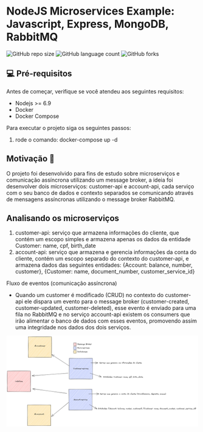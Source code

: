 # NodeJS Microservices Example: Javascript, Express, MongoDB, RabbitMQ

![GitHub repo size](https://img.shields.io/github/repo-size/willianmarquess/nodejs-microservice-example?style=for-the-badge)
![GitHub language count](https://img.shields.io/github/languages/count/willianmarquess/nodejs-microservice-example?style=for-the-badge)
![GitHub forks](https://img.shields.io/github/forks/willianmarquess/nodejs-microservice-example?style=for-the-badge)

## 💻 Pré-requisitos

Antes de começar, verifique se você atendeu aos seguintes requisitos:
* Nodejs >= 6.9
* Docker
* Docker Compose


Para executar o projeto siga os seguintes passos:
1. rode o comando: docker-compose up -d

## Motivação 	:thought_balloon:

O projeto foi desenvolvido para fins de estudo sobre microserviços e comunicação assíncrona utilizando um message broker, a ideia foi desenvolver dois microserviços: customer-api e account-api,
cada serviço com o seu banco de dados e contexto separados se comunicando através de mensagens assíncronas utilizando o message broker RabbitMQ.

## Analisando os microserviços

1. customer-api: serviço que armazena informações do cliente, que contém um escopo simples e armazena apenas os dados da entidade Customer: name, cpf, birth_date
2. account-api: serviço que armazena e gerencia informações da conta do cliente, contém um escopo separado do contexto do customer-api, e armazena dados das seguintes entidades: {Account: balance, number, customer}, {Customer: name, document_number, customer_service_id}

Fluxo de eventos (comunicação assíncrona)
- Quando um customer é modificado (CRUD) no contexto do customer-api ele dispara um evento para o message broker (customer-created, customer-updated, customer-deleted), esse evento é enviado para uma fila no RabbitMQ e no serviço account-api existem os consumers que irão alimentar o banco de dados com esses eventos, promovendo assim uma integridade nos dados dos dois serviços.

<img src="micro-services-img.png" alt="logo">
